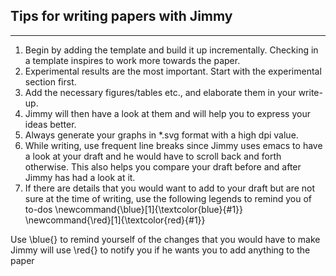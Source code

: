 ## Tips for writing papers with Jimmy
--------------------------------------
1. Begin by adding the template and build it up incrementally. Checking in a template 
inspires to work more towards the paper.
2. Experimental results are the most important. Start with the experimental section first.
3. Add the necessary figures/tables etc., and elaborate them in your write-up.
4. Jimmy will then have a look at them and will help you to express your ideas better.
5. Always generate your graphs in *.svg format with a high dpi value. 
6. While writing, use frequent line breaks since Jimmy uses emacs to have a look at your 
draft and he would have to scroll back and forth otherwise. This also helps you compare
your draft before and after Jimmy has had a look at it.
7. If there are details that you would want to add to your draft but are not sure at the 
time of writing, use the following legends to remind you of to-dos
\newcommand{\blue}[1]{\textcolor{blue}{#1}}
\newcommand{\red}[1]{\textcolor{red}{#1}}

Use \blue{} to remind yourself of the changes that you would have to make
Jimmy will use \red{} to notify you if he wants you to add anything to the paper

